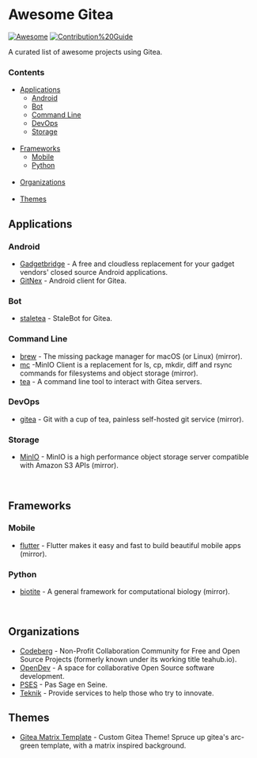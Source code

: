# Awesome Gitea
[![Awesome](https://awesome.re/badge-flat.svg)](https://awesome.re) 
[![Contribution%20Guide](https://img.shields.io/badge/-Contribution%20Guide-informational?style=flat)](contributing.md)

A curated list of awesome projects using Gitea.

### Contents

- [Applications](#applications)
    - [Android](#android)
    - [Bot](#bot)
    - [Command Line](#command-line)
    - [DevOps](#devops)
    - [Storage](#storage)
<br><br>
- [Frameworks](#frameworks)
    - [Mobile](#mobile)
    - [Python](#python)
<br><br>
- [Organizations](#organizations)
<br><br>
- [Themes](#themes)

## Applications

### Android

* [Gadgetbridge](https://codeberg.org/Freeyourgadget/Gadgetbridge) - A free and cloudless replacement for your gadget vendors' closed source Android applications. 
* [GitNex](https://gitea.com/mmarif/GitNex) - Android client for Gitea.


### Bot

* [staletea](https://gitea.com/jonasfranz/staletea) - StaleBot for Gitea.

### Command Line

* [brew](https://gitea.com/Homebrew/brew) - The missing package manager for macOS (or Linux) (mirror).
* [mc](https://gitea.com/minio/mc) -MinIO Client is a replacement for ls, cp, mkdir, diff and rsync commands for filesystems and object storage (mirror).
* [tea](https://gitea.com/gitea/tea) - A command line tool to interact with Gitea servers.


### DevOps

* [gitea](https://gitea.com/gitea/gitea_mirror) - Git with a cup of tea, painless self-hosted git service (mirror).

### Storage

* [MinIO](https://gitea.com/minio/minio) - MinIO is a high performance object storage server compatible with Amazon S3 APIs (mirror).


<br>

## Frameworks

### Mobile

* [flutter](https://gitea.com/flutter/flutter) -  Flutter makes it easy and fast to build beautiful mobile apps (mirror).

### Python

* [biotite](https://codeberg.org/biotite-dev/biotite) - A general framework for computational biology (mirror).


<br>

## Organizations

* [Codeberg](https://codeberg.org/Codeberg) - Non-Profit Collaboration Community for Free and Open Source Projects (formerly known under its working title teahub.io).
* [OpenDev](https://opendev.org/) - A space for collaborative Open Source software development.
* [PSES](https://git.passageenseine.fr/pses) - Pas Sage en Seine.
* [Teknik](https://git.teknik.io/Teknikode) - Provide services to help those who try to innovate.

## Themes

* [Gitea Matrix Template](https://github.com/TylerByte666/gitea-matrix-template) - Custom Gitea Theme! Spruce up gitea's arc-green template, with a matrix inspired background. 
